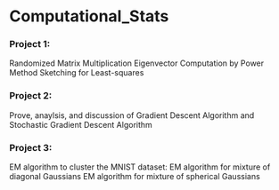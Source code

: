 # Computational_Stats

### Project 1:
Randomized Matrix Multiplication
Eigenvector Computation by Power Method
Sketching for Least-squares
### Project 2:
Prove, anaylsis, and discussion of Gradient Descent Algorithm and Stochastic Gradient Descent Algorithm
### Project 3:
EM algorithm to cluster the MNIST dataset:
EM algorithm for mixture of diagonal Gaussians
EM algorithm for mixture of spherical Gaussians
